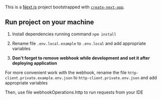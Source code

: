 This is a [Next.js](https://nextjs.org/) project bootstrapped with [`create-next-app`](https://github.com/vercel/next.js/tree/canary/packages/create-next-app).

## Run project on your machine

1. Install dependencies running command `npm install`

2. Rename file `.env.local.example` to `.env.local` and add appropriate variables

3. **Don't forget to remove webhook while development and set it after deploying application**

For more convenient work with the webhook, rename the file `http-client.private.example.env.json` to `http-client.private.env.json` and add appropriate variables

Then, use file webhookOperations.http to run requests from your IDE
